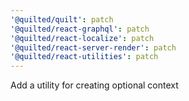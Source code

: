 ```yaml
---
'@quilted/quilt': patch
'@quilted/react-graphql': patch
'@quilted/react-localize': patch
'@quilted/react-server-render': patch
'@quilted/react-utilities': patch
---
```


Add a utility for creating optional context
